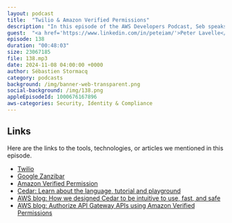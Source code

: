 ```yaml
---
layout: podcast
title:  "Twilio & Amazon Verified Permissions"
description: "In this episode of the AWS Developers Podcast, Seb speaks with Peter Lavelle and Edward Sun about Twilio, and the complexities of authorization in cloud applications. They discuss the evolution of Twilio Flex, the challenges faced in implementing a sophisticated authorization model, and the decision-making process behind choosing between graph-based and policy-based authorization systems. The conversation also highlights the benefits of Amazon Verified Permissions (AVP) and the Cedar Policy Language, emphasizing the importance of decoupling authorization logic from business logic for better scalability and maintainability. This conversation delves into the implementation and benefits of AWS Verified Permissions (AVP) and the Cedar policy language. The speakers discuss the Quick Start experience for users, the challenges of policy-based systems, and the importance of automated reasoning in policy verification. They also explore metadata management, the flexibility of local versus central evaluation in authorization, and the implementation timeline for Twilio's use of AVP. The discussion highlights the growing adoption of these technologies and their potential future applications."
guest:  "<a href='https://www.linkedin.com/in/peteiam/'>Peter Lavelle</a>, Principal Software Engineer, Twilio and <a href='https://www.linkedin.com/in/edward-sun/'>Edward Sun</a>, Solution Architect, AWS."
episode: 138
duration: "00:48:03" 
size: 23067185
file: 138.mp3	
date: 2024-11-08 04:00:00 +0000
author: Sébastien Stormacq
category: podcasts
background: /img/banner-web-transparent.png
social-background: /img/138.png
appleEpisodeId: 1000676167896
aws-categories: Security, Identity & Compliance
---
```


## Links

Here are the links to the tools, technologies, or articles we mentioned in this episode.

- [Twilio]()
- [Google Zanzibar](https://research.google/pubs/zanzibar-googles-consistent-global-authorization-system/)
- [Amazon Verified Permission](https://aws.amazon.com/verified-permissions/)
- [Cedar: Learn about the language, tutorial and playground](https://cedarpolicy.com)
- [AWS blog: How we designed Cedar to be intuitive to use, fast, and safe](https://aws.amazon.com/blogs/security/how-we-designed-cedar-to-be-intuitive-to-use-fast-and-safe/)
- [AWS blog: Authorize API Gateway APIs using Amazon Verified Permissions](https://aws.amazon.com/blogs/security/authorize-api-gateway-apis-using-amazon-verified-permissions-and-amazon-cognito/)